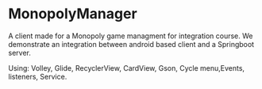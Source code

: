# MonopolyManager
A client made for a Monopoly game managment for integration course. We demonstrate an integration between android based client and a Springboot server.

Using: Volley, Glide, RecyclerView, CardView, Gson, Cycle menu,Events, listeners, Service.
